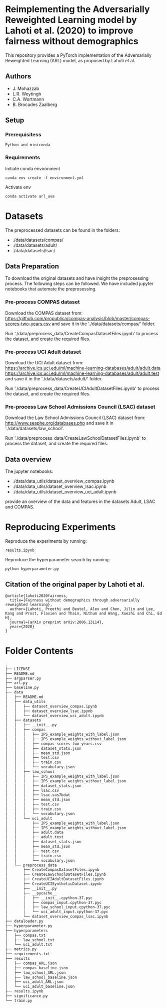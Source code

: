 # Reimplementing the Adversarially Reweighted Learning model by Lahoti et al. (2020) to improve fairness without demographics

This repository provides a PyTorch implementation of the Adversarially Reweighted Learning (ARL) model, as proposed by Lahoti et al.  

## Authors
* J. Mohazzab
* L.R. Weytingh
* C.A. Wortmann
* B. Brocades Zaalberg

## Setup
### Prerequisitess
```
Python and miniconda
```

### Requirements
Initiate conda environment
```
conda env create -f environment.yml

```

Activate env
```
conda activate arl_uva 
```

# Datasets
The preprocessed datasets can be found in the folders:
 * ./data/datasets/compas/
 * ./data/datasets/adult/
 * ./data/datasets/lsac/



## Data Preparation
To download the original datasets and have insight the preprosessing process. The following steps can be followed. We have included jupyter notebooks that automate the preprosessing.

### Pre-process COMPAS dataset 
Download the COMPAS dataset from: https://github.com/propublica/compas-analysis/blob/master/compas-scores-two-years.csv and save it in the './data/datasets/compas/' folder.

Run './data/preprocess_data/CreateCompasDatasetFiles.ipynb' to process the dataset, and create the required files.

### Pre-process UCI Adult dataset 
Download the UCI Adult dataset from: https://archive.ics.uci.edu/ml/machine-learning-databases/adult/adult.data https://archive.ics.uci.edu/ml/machine-learning-databases/adult/adult.test and save it in the './data/datasets/adult/' folder.

Run './data/preprocess_data/CreateUCIAdultDatasetFiles.ipynb' to process the dataset, and create the required files.

### Pre-process  Law School Admissions Council (LSAC) dataset 
Download the  Law School Admissions Council (LSAC) dataset from: http://www.seaphe.org/databases.php and save it in './data/datasets/law_school'.

Run './data/preprocess_data/CreateLawSchoolDatasetFiles.ipynb' to process the dataset, and create the required files.

## Data overview

The jupyter notebooks:
* ./data/data_utils/dataset_overview_compas.ipynb
* ./data/data_utils/dataset_overview_lsac.ipynb
* ./data/data_utils/dataset_overview_uci_adult.ipynb

provide an overview of the data and features in the datasets Adult, LSAC and COMPAS.


# Reproducing Experiments
Reproduce the experiments by running:
```
results.ipynb
```

Reproduce the hyperparameter search by running:
```
python hyperparameter.py
```


## Citation of the original paper by Lahoti et al.
```
@article{lahoti2020fairness,
  title={Fairness without demographics through adversarially reweighted learning},
  author={Lahoti, Preethi and Beutel, Alex and Chen, Jilin and Lee, Kang and Prost, Flavien and Thain, Nithum and Wang, Xuezhi and Chi, Ed H},
  journal={arXiv preprint arXiv:2006.13114},
  year={2020}
}
```


# Folder Contents


```bash
.
├── LICENSE
├── README.md
├── argparser.py
├── arl.py
├── baseline.py
├── data
│   ├── README.md
│   ├── data_utils
│   │   ├── dataset_overview_compas.ipynb
│   │   ├── dataset_overview_lsac.ipynb
│   │   └── dataset_overview_uci_adult.ipynb
│   ├── datasets
│   │   ├── __init__.py
│   │   ├── compas
│   │   │   ├── IPS_example_weights_with_label.json
│   │   │   ├── IPS_example_weights_without_label.json
│   │   │   ├── compas-scores-two-years.csv
│   │   │   ├── dataset_stats.json
│   │   │   ├── mean_std.json
│   │   │   ├── test.csv
│   │   │   ├── train.csv
│   │   │   └── vocabulary.json
│   │   ├── law_school
│   │   │   ├── IPS_example_weights_with_label.json
│   │   │   ├── IPS_example_weights_without_label.json
│   │   │   ├── dataset_stats.json
│   │   │   ├── lsac.csv
│   │   │   ├── lsac.sas7bdat
│   │   │   ├── mean_std.json
│   │   │   ├── test.csv
│   │   │   ├── train.csv
│   │   │   └── vocabulary.json
│   │   └── uci_adult
│   │       ├── IPS_example_weights_with_label.json
│   │       ├── IPS_example_weights_without_label.json
│   │       ├── adult.data
│   │       ├── adult.test
│   │       ├── dataset_stats.json
│   │       ├── mean_std.json
│   │       ├── test.csv
│   │       ├── train.csv
│   │       └── vocabulary.json
│   └── preprocess_data
│       ├── CreateCompasDatasetFiles.ipynb
│       ├── CreateLawSchoolDatasetFiles.ipynb
│       ├── CreateUCIAdultDatasetFiles.ipynb
│       ├── CreateUCISyntheticDataset.ipynb
│       ├── __init__.py
│       ├── __pycache__
│       │   ├── __init__.cpython-37.pyc
│       │   ├── compas_input.cpython-37.pyc
│       │   ├── law_school_input.cpython-37.pyc
│       │   └── uci_adult_input.cpython-37.pyc
│       └── dataset_overview_compas_lsac.ipynb
├── dataloader.py
├── hyperparameter.py
├── hyperparameters
│   ├── compas.txt
│   ├── law_school.txt
│   └── uci_adult.txt
├── metrics.py
├── requirements.txt
├── results
│   ├── compas_ARL.json
│   ├── compas_baseline.json
│   ├── law_school_ARL.json
│   ├── law_school_baseline.json
│   ├── uci_adult_ARL.json
│   └── uci_adult_baseline.json
├── results.ipynb
├── significance.py
└── train.py

```
